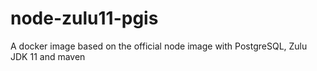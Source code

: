 # node-zulu11-pgis
A docker image based on the official node image with PostgreSQL, Zulu JDK 11 and maven
